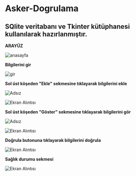 # Asker-Dogrulama

## SQlite veritabanı ve Tkinter kütüphanesi kullanılarak hazırlanmıştır.

**ARAYÜZ**

![anasayfa](https://user-images.githubusercontent.com/116388836/218534282-9f6970ef-b60f-4583-bfbd-27a90d8a50e4.PNG)

**Bilgilerini gir**

![gir](https://user-images.githubusercontent.com/116388836/218534851-8dcc97a1-28cd-4788-9551-6e63dd0e40d3.PNG)

**Sol üst köşeden "Ekle" sekmesine tıklayarak bilgilerini ekle**

![Adsız](https://user-images.githubusercontent.com/116388836/218535296-a35ab966-d8ed-4daf-8999-5d93f3d8d799.png)

![Ekran Alıntısı](https://user-images.githubusercontent.com/116388836/218536198-21880fd3-6ea8-4abe-82b1-55a72198a83f.PNG)

**Sol üst köşeden "Göster" sekmesine tıklayarak bilgilerini gör**

![Adsız](https://user-images.githubusercontent.com/116388836/218535747-ac0f3317-1f0e-4d3a-9258-da2634e96f01.png)

![Ekran Alıntısı](https://user-images.githubusercontent.com/116388836/218536647-35075ad8-0794-49c1-a03b-e3a0b811700a.PNG)

**Doğrula butonuna tıklayarak bilgilerini doğrula**

![Ekran Alıntısı](https://user-images.githubusercontent.com/116388836/218537155-0700c339-03e3-4791-b895-8b4fc3dbc6ca.PNG)

**Sağlık durumu sekmesi**

![Ekran Alıntısı](https://user-images.githubusercontent.com/116388836/218537493-a7875f2d-e581-4d1a-894b-e72703b4ad07.PNG)
